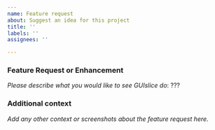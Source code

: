 ```yaml
---
name: Feature request
about: Suggest an idea for this project
title: ''
labels: ''
assignees: ''

---
```


### Feature Request or Enhancement
*Please describe what you would like to see GUIslice do*: ???

### Additional context
*Add any other context or screenshots about the feature request here.*
